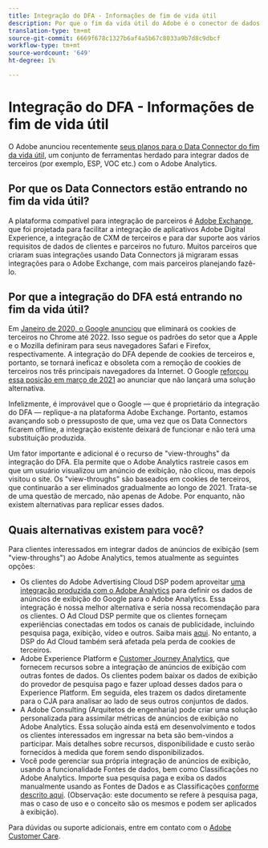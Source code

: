 ```yaml
---
title: Integração do DFA - Informações de fim de vida útil
description: Por que o fim da vida útil do Adobe é o conector de dados do DFA e quais alternativas existem?
translation-type: tm+mt
source-git-commit: 6669f678c1327b6af4a5b67c8033a9b7d8c9dbcf
workflow-type: tm+mt
source-wordcount: '649'
ht-degree: 1%

---
```



# Integração do DFA - Informações de fim de vida útil

O Adobe anunciou recentemente [seus planos para o Data Connector do fim da vida útil](https://experienceleague.adobe.com/docs/analytics/import/dataconnectors/data-connectors-eol.html), um conjunto de ferramentas herdado para integrar dados de terceiros (por exemplo, ESP, VOC etc.) com o Adobe Analytics.

## Por que os Data Connectors estão entrando no fim da vida útil?

A plataforma compatível para integração de parceiros é [Adobe Exchange](https://exchange.adobe.com/experiencecloud), que foi projetada para facilitar a integração de aplicativos Adobe Digital Experience, a integração de CXM de terceiros e para dar suporte aos vários requisitos de dados de clientes e parceiros no futuro. Muitos parceiros que criaram suas integrações usando Data Connectors já migraram essas integrações para o Adobe Exchange, com mais parceiros planejando fazê-lo.

## Por que a integração do DFA está entrando no fim da vida útil?

Em [Janeiro de 2020, o Google anunciou](https://blog.chromium.org/2020/01/building-more-private-web-path-towards.html) que eliminará os cookies de terceiros no Chrome até 2022. Isso segue os padrões do setor que a Apple e o Mozilla definiram para seus navegadores Safari e Firefox, respectivamente. A integração do DFA depende de cookies de terceiros e, portanto, se tornará ineficaz e obsoleta com a remoção de cookies de terceiros nos três principais navegadores da Internet. O Google [reforçou essa posição em março de 2021](https://blog.google/products/ads-commerce/a-more-privacy-first-web) ao anunciar que não lançará uma solução alternativa.

Infelizmente, é improvável que o Google — que é proprietário da integração do DFA — replique-a na plataforma Adobe Exchange. Portanto, estamos avançando sob o pressuposto de que, uma vez que os Data Connectors ficarem offline, a integração existente deixará de funcionar e não terá uma substituição produzida.

Um fator importante e adicional é o recurso de &quot;view-throughs&quot; da integração do DFA. Ela permite que o Adobe Analytics rastreie casos em que um usuário visualizou um anúncio de exibição, não clicou, mas depois visitou o site. Os &quot;view-throughs&quot; são baseados em cookies de terceiros, que continuarão a ser eliminados gradualmente ao longo de 2021. Trata-se de uma questão de mercado, não apenas de Adobe. Por enquanto, não existem alternativas para replicar esses dados.

## Quais alternativas existem para você?

Para clientes interessados em integrar dados de anúncios de exibição (sem &quot;view-throughs&quot;) ao Adobe Analytics, temos atualmente as seguintes opções:

* Os clientes do Adobe Advertising Cloud DSP podem aproveitar [uma integração produzida com o Adobe Analytics](https://experienceleague.adobe.com/docs/analytics-learn/tutorials/integrations/ad-cloud/introduction-to-the-analytics-for-advertising-cloud-dsp-integration.html?lang=en#integrations) para definir os dados de anúncios de exibição do Google para o Adobe Analytics. Essa integração é nossa melhor alternativa e seria nossa recomendação para os clientes. O Ad Cloud DSP permite que os clientes forneçam experiências conectadas em todos os canais de publicidade, incluindo pesquisa paga, exibição, vídeo e outros. Saiba mais [aqui](https://experienceleague.adobe.com/docs/advertising-cloud/dsp/introduction/dsp-about.html?lang=en#introduction). No entanto, a DSP do Ad Cloud também será afetada pela perda de cookies de terceiros.
* Adobe Experience Platform e [Customer Journey Analytics](https://experienceleague.adobe.com/docs/analytics-platform/using/cja-landing.html?lang=en), que fornecem recursos sobre a integração de anúncios de exibição com outras fontes de dados. Os clientes podem baixar os dados de exibição do provedor de pesquisa pago e fazer upload desses dados para o Experience Platform. Em seguida, eles trazem os dados diretamente para o CJA para analisar ao lado de seus outros conjuntos de dados.
* A Adobe Consulting (Arquitetos de engenharia) pode criar uma solução personalizada para assimilar métricas de anúncios de exibição no Adobe Analytics. Essa solução ainda está em desenvolvimento e todos os clientes interessados em ingressar na beta são bem-vindos a participar. Mais detalhes sobre recursos, disponibilidade e custo serão fornecidos à medida que forem sendo disponibilizados.
* Você pode gerenciar sua própria integração de anúncios de exibição, usando a funcionalidade Fontes de dados, bem como Classificações no Adobe Analytics. Importe sua pesquisa paga e exiba os dados manualmente usando as Fontes de Dados e as Classificações [conforme descrito aqui](https://experienceleague.adobe.com/docs/analytics/import/use-cases/paid-search-metrics.html?lang=en#use-cases). (Observação: este documento se refere à pesquisa paga, mas o caso de uso e o conceito são os mesmos e podem ser aplicados à exibição).

Para dúvidas ou suporte adicionais, entre em contato com o [Adobe Customer Care](https://helpx.adobe.com/br/contact/enterprise-support.ec.html).